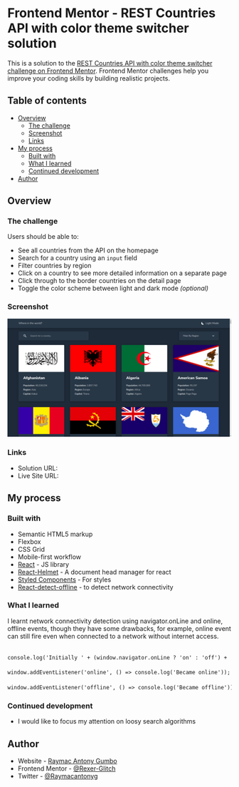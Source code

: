 # Frontend Mentor - REST Countries API with color theme switcher solution

This is a solution to the [REST Countries API with color theme switcher challenge on Frontend Mentor](https://www.frontendmentor.io/challenges/rest-countries-api-with-color-theme-switcher-5cacc469fec04111f7b848ca). Frontend Mentor challenges help you improve your coding skills by building realistic projects. 

## Table of contents

- [Overview](#overview)
  - [The challenge](#the-challenge)
  - [Screenshot](#screenshot)
  - [Links](#links)
- [My process](#my-process)
  - [Built with](#built-with)
  - [What I learned](#what-i-learned)
  - [Continued development](#continued-development)
- [Author](#author)

## Overview

### The challenge

Users should be able to:

- See all countries from the API on the homepage
- Search for a country using an `input` field
- Filter countries by region
- Click on a country to see more detailed information on a separate page
- Click through to the border countries on the detail page
- Toggle the color scheme between light and dark mode *(optional)*

### Screenshot

![](./design/Screenshot.png)

### Links

- Solution URL: []()
- Live Site URL: []()

## My process

### Built with

- Semantic HTML5 markup
- Flexbox
- CSS Grid
- Mobile-first workflow
- [React](https://reactjs.org/) - JS library
- [React-Helmet](github.com/nfl/react-helmet) - A document head manager for react
- [Styled Components](https://styled-components.com/) - For styles
- [React-detect-offline](https://github.com/cwise89/react-detect-offline) - to detect network connectivity


### What I learned


I learnt network connectivity detection using navigator.onLine and online, offline events, though they have some drawbacks, for example, online event can still fire even when connected to a network without internet access.
```html

console.log('Initially ' + (window.navigator.onLine ? 'on' : 'off') + 'line');

window.addEventListener('online', () => console.log('Became online'));

window.addEventListener('offline', () => console.log('Became offline'));

```

### Continued development

- I would like to focus my attention on loosy search algorithms


## Author

- Website - [Raymac Antony Gumbo](https://www.raymacantony.com)
- Frontend Mentor - [@Rexer-Glitch](https://www.frontendmentor.io/profile/Rexer-Glitch)
- Twitter - [@Raymacantonyg](https://www.twitter.com/Raymacantonyg)

